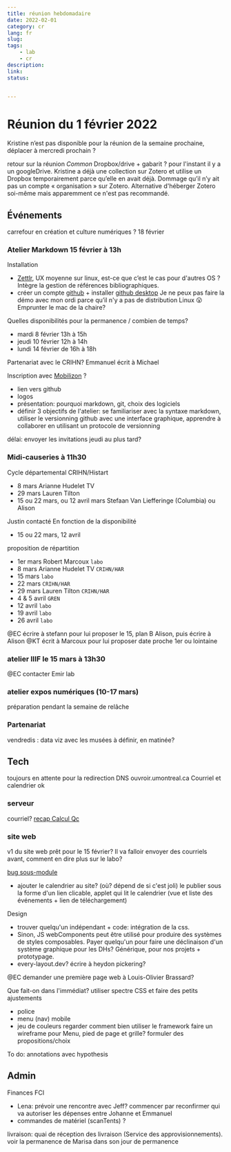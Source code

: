 ```yaml
---
title: réunion hebdomadaire
date: 2022-02-01
category: cr
lang: fr
slug:
tags:
    - lab
    - cr
description: 
link:
status: 


---
```


# Réunion du 1 février 2022

Kristine n’est pas disponible pour la réunion de la semaine prochaine,
déplacer à mercredi prochain ? 

retour sur la réunion *Common*
Dropbox/drive + gabarit ? pour l'instant il y a un googleDrive.
Kristine a déjà une collection sur Zotero et utilise un Dropbox temporairement parce qu’elle en avait déjà. 
Dommage qu’il n’y ait pas un compte « organisation » sur Zotero. Alternative d'héberger Zotero soi-même mais apparemment ce n'est pas recommandé. 

## Événements

carrefour en création et culture numériques ? 18 février

### Atelier Markdown 15 février à 13h

Installation
- [Zettlr](https://www.zettlr.com/download), UX moyenne sur linux, est-ce que c’est le cas pour d'autres OS ? Intègre la gestion de références bibliographiques.
- créer un compte [github](https://github.com/) + installer [github desktop](https://desktop.github.com/) Je ne peux pas faire la démo avec mon ordi parce qu’il n'y a pas de distribution Linux :open_mouth: 
Emprunter le mac de la chaire? 

Quelles disponibilités pour la permanence / combien de temps? 
- mardi 8 février 13h à 15h
- jeudi 10 février 12h à 14h
- lundi 14 février de 16h à 18h

Partenariat avec le CRIHN? Emmanuel écrit à Michael

Inscription avec [Mobilizon](https://mobilizon.fr/) ? 
- lien vers github
- logos
- présentation: pourquoi markdown, git, choix des logiciels
- définir 3 objectifs de l'atelier: se familiariser avec la syntaxe markdown, utiliser le versionning github avec une interface graphique, apprendre à collaborer en utilisant un protocole de versionning

délai: envoyer les invitations jeudi au plus tard? 

### Midi-causeries à 11h30

Cycle départemental CRIHN/Histart
- 8 mars Arianne Hudelet TV
- 29 mars Lauren Tilton
- 15 ou 22 mars, ou 12 avril mars Stefaan Van Liefferinge (Columbia) ou Alison

Justin contacté
En fonction de la disponibilité
- 15 ou 22 mars, 12 avril

proposition de répartition
- 1er mars Robert Marcoux `labo`
- 8 mars Arianne Hudelet TV `CRIHN/HAR`
- 15 mars `labo`
- 22 mars `CRIHN/HAR`
- 29 mars Lauren Tilton `CRIHN/HAR`
- 4 & 5 avril `GREN`
- 12 avril `labo`
- 19 avril `labo`
- 26 avril `labo`

@EC écrire à stefann pour lui proposer le 15, plan B Alison, puis écrire à Alison
@KT écrit à Marcoux pour lui proposer date proche 1er ou lointaine

### atelier IIIF le 15 mars à 13h30

@EC contacter Emir lab

### atelier expos numériques (10-17 mars)

préparation pendant la semaine de relâche

### Partenariat

vendredis : data viz avec les musées
à définir, en matinée? 

## Tech

toujours en attente pour la redirection DNS ouvroir.umontreal.ca
Courriel et calendrier ok

### serveur

courriel?
[recap Calcul Qc](https://github.com/ouvroir/labouvroir/blob/main/calculQuebec2022.md)

### site web

v1 du site web prêt pour le 15 février? Il va falloir envoyer des courriels avant, comment en dire plus sur le labo? 


[bug sous-module](https://github.com/ouvroir/ouvroir.github.io/issues/32)

- ajouter le calendrier au site? (où? dépend de si c'est joli) le publier sous la forme d'un lien clicable, applet qui lit le calendrier (vue et liste des événements + lien de téléchargement)

Design
- trouver quelqu'un indépendant + code: intégration de la css. 
- Sinon, JS webComponents peut être utilisé pour produire des systèmes de styles composables. Payer quelqu'un pour faire une déclinaison d'un système graphique pour les DHs? Générique, pour nos projets + prototypage.
- every-layout.dev? écrire à heydon pickering? 

@EC demander une première page web à Louis-Olivier Brassard? 

Que fait-on dans l'immédiat? 
utiliser spectre CSS et faire des petits ajustements
- police
- menu (nav) mobile
- jeu de couleurs
regarder comment bien utiliser le framework 
faire un wireframe pour Menu, pied de page et grille? 
formuler des propositions/choix

To do: annotations avec hypothesis


## Admin
Finances FCI
- Lena: prévoir une rencontre avec Jeff? commencer par reconfirmer qui va autoriser les dépenses entre Johanne et Emmanuel
- commandes de matériel (scanTents) ? 

livraison: quai de réception des livraison (Service des approvisionnements). voir la permanence de Marisa dans son jour de permanence